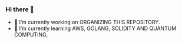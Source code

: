 ### Hi there 👋

- 🔭 I’m currently working on ORGANIZING THIS REPOSITORY.
- 🌱 I’m currently learning AWS, GOLANG, SOLIDITY AND QUANTUM COMPUTING.
